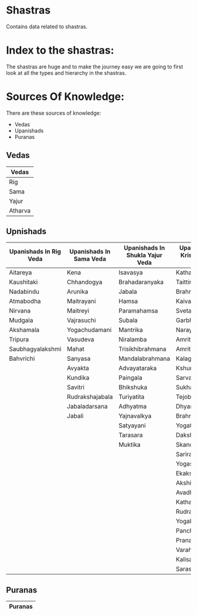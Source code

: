 # Shastras

Contains data related to shastras.

# Index to the shastras:

The shastras are huge and to make the journey easy we are going to first look at all the types and hierarchy in the shastras.

# Sources Of Knowledge:

There are these sources of knowledge:

- Vedas
- Upanishads
- Puranas

## Vedas

| Vedas   |
| ------- |
| Rig     |
| Sama    |
| Yajur   |
| Atharva |

## Upnishads

| Upanishads In Rig Veda | Upanishads In Sama Veda | Upanishads In Shukla Yajur Veda | Upanishads In Krishna Yajur Veda | Upanishads In Atharva Veda |
| ---------------------- | ----------------------- | ------------------------------- | -------------------------------- | -------------------------- |
| Aitareya               | Kena                    | Isavasya                        | Katha                            | Prasna                     |
| Kaushitaki             | Chhandogya              | Brahadaranyaka                  | Taittiriya                       | Mundaka                    |
| Nadabindu              | Arunika                 | Jabala                          | Brahma                           | Maandukya                  |
| Atmabodha              | Maitrayani              | Hamsa                           | Kaivalya                         | Atharvasira                |
| Nirvana                | Maitreyi                | Paramahamsa                     | Svetasvatara                     | Atharvasikha               |
| Mudgala                | Vajrasuchi              | Subala                          | Garbha                           | Brahajjabala               |
| Akshamala              | Yogachudamani           | Mantrika                        | Narayana                         | Nrsimhatapini              |
| Tripura                | Vasudeva                | Niralamba                       | Amritabindhu                     | Narada Parivrajaka         |
| Saubhagyalakshmi       | Mahat                   | Trisikhibrahmana                | Amritanada                       | Sita                       |
| Bahvrichi              | Sanyasa                 | Mandalabrahmana                 | Kalagnirudra                     | Sarabha                    |
|                        | Avyakta                 | Advayataraka                    | Kshurika                         | Tribadvibhutimahanarayana  |
|                        | Kundika                 | Paingala                        | Sarvasara                        | Ramarahasya                |
|                        | Savitri                 | Bhikshuka                       | Sukharahasya                     | Ramatapini                 |
|                        | Rudrakshajabala         | Turiyatita                      | Tejobindhu                       | Sandilya                   |
|                        | Jabaladarsana           | Adhyatma                        | Dhyanabindhu                     | Paramahamsaparivrajaka     |
|                        | Jabali                  | Yajnavalkya                     | Brahmavidya                      | Annapurna                  |
|                        |                         | Satyayani                       | Yogatattva                       | Surya                      |
|                        |                         | Tarasara                        | Dakshinamurti                    | Atma                       |
|                        |                         | Muktika                         | Skanda                           | Pasupatabrahma             |
|                        |                         |                                 | Sariraka                         | Parabrahma                 |
|                        |                         |                                 | Yogasikha                        | Tripuratapini              |
|                        |                         |                                 | Ekakshara                        | Devi                       |
|                        |                         |                                 | Akshi                            | Bhavana                    |
|                        |                         |                                 | Avadhuta                         | Bhasmajabala               |
|                        |                         |                                 | Katharudra                       | Ganapati                   |
|                        |                         |                                 | Rudrahrudhaya                    | Mahavakhya                 |
|                        |                         |                                 | Yogakundalini                    | Gopalatapini               |
|                        |                         |                                 | Panchabrahma                     | Krishna                    |
|                        |                         |                                 | Pranaagnihotra                   | Hayagriva                  |
|                        |                         |                                 | Varaha                           | Dattatreya                 |
|                        |                         |                                 | Kalisantaranaand                 | Garuda                     |
|                        |                         |                                 | Sarasvatirahasya                 |                            |

## Puranas

| Puranas |
| ------- |

